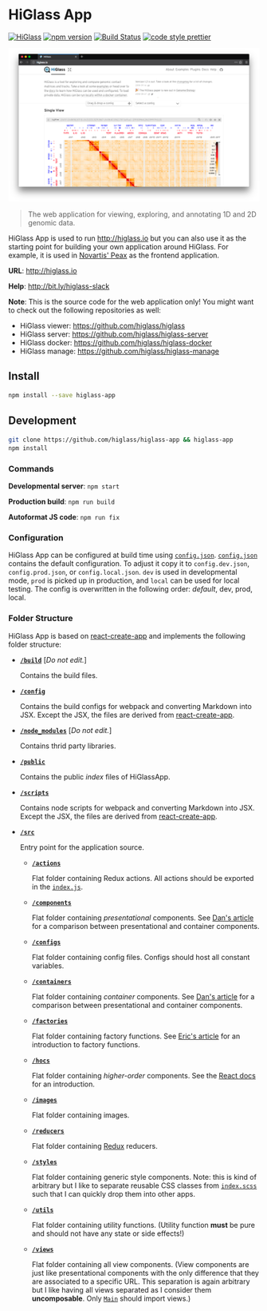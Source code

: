 # HiGlass App

[![HiGlass](https://img.shields.io/badge/higlass-👍-red.svg?colorB=3676b4)](http://higlass.io)
[![npm version](https://img.shields.io/npm/v/higlass-app.svg)](https://www.npmjs.com/package/higlass-app)
[![Build Status](https://travis-ci.org/higlass/higlass-app.svg?branch=master)](https://travis-ci.org/higlass/higlass-app)
[![code style prettier](https://img.shields.io/badge/code_style-prettier-ff69b4.svg)](https://github.com/prettier/prettier)

![User interface](teaser.png)

> The web application for viewing, exploring, and annotating 1D and 2D genomic data.

HiGlass App is used to run http://higlass.io but you can also use it as the starting point for building your own application around HiGlass. For example, it is used in [Novartis' Peax](https://github.com/Novartis/peax) as the frontend application.

**URL**: http://higlass.io

**Help**: http://bit.ly/higlass-slack

**Note**: This is the source code for the web application only! You might want to check out the following repositories as well:

- HiGlass viewer: https://github.com/higlass/higlass
- HiGlass server: https://github.com/higlass/higlass-server
- HiGlass docker: https://github.com/higlass/higlass-docker
- HiGlass manage: https://github.com/higlass/higlass-manage

## Install

```bash
npm install --save higlass-app
```

## Development

```bash
git clone https://github.com/higlass/higlass-app && higlass-app
npm install
```

### Commands

**Developmental server**: `npm start`

**Production build**: `npm run build`

**Autoformat JS code**: `npm run fix`


### Configuration

HiGlass App can be configured at build time using [`config.json`](config.json).
[`config.json`](config.json) contains the default configuration. To adjust it copy it to `config.dev.json`, `config.prod.json`, or `config.local.json`. `dev` is used in developmental mode, `prod` is picked up in production, and `local` can be used for local testing. The config is overwritten in the following order: _default_, dev, prod, local.


### Folder Structure

HiGlass App is based on [react-create-app](https://github.com/facebookincubator/create-react-app) and implements the following folder structure:

- **[`/build`](build)** [_Do not edit._]

  Contains the build files.

- **[`/config`](config)**

  Contains the build configs for webpack and converting Markdown into JSX. Except the JSX, the files are derived from [react-create-app](https://github.com/facebookincubator/create-react-app).

- **[`/node_modules`](node_modules)** [_Do not edit._]

  Contains thrid party libraries.

- **[`/public`](public)**

  Contains the public _index_ files of HiGlassApp.

- **[`/scripts`](scripts)**

  Contains node scripts for webpack and converting Markdown into JSX. Except the JSX, the files are derived from [react-create-app](https://github.com/facebookincubator/create-react-app).

- **[`/src`](src)**

  Entry point for the application source.

  - **[`/actions`](actions)**

    Flat folder containing Redux actions. All actions should be exported in the [`index.js`](src/actions/index.js).

  - **[`/components`](components)**

    Flat folder containing _presentational_ components. See [Dan's article](https://medium.com/@dan_abramov/smart-and-dumb-components-7ca2f9a7c7d0) for a comparison between presentational and container components.

  - **[`/configs`](configs)**

    Flat folder containing config files. Configs should host all constant variables.

  - **[`/containers`](containers)**

    Flat folder containing _container_ components. See [Dan's article](https://medium.com/@dan_abramov/smart-and-dumb-components-7ca2f9a7c7d0) for a comparison between presentational and container components.

  - **[`/factories`](factories)**

    Flat folder containing factory functions. See [Eric's article](https://medium.com/javascript-scene/javascript-factory-functions-with-es6-4d224591a8b1) for an introduction to factory functions.


  - **[`/hocs`](hocs)**

    Flat folder containing _higher-order_ components. See the [React docs](https://reactjs.org/docs/higher-order-components.html) for an introduction.

  - **[`/images`](images)**

    Flat folder containing images.

  - **[`/reducers`](reducers)**

    Flat folder containing [Redux](https://github.com/reduxjs/redux) reducers.

  - **[`/styles`](styles)**

    Flat folder containing generic style components. Note: this is kind of arbitrary but I like to separate reusable CSS classes from [`index.scss`](src/index.scss) such that I can quickly drop them into other apps.

  - **[`/utils`](utils)**

    Flat folder containing utility functions. (Utility function **must** be pure and should not have any state or side effects!)

  - **[`/views`](views)**

    Flat folder containing all view components. (View components are just like presentational components with the only difference that they are associated to a specific URL. This separation is again arbitrary but I like having all views separated as I consider them **uncomposable**. Only [`Main`](src/components/Main.js) should import views.)

